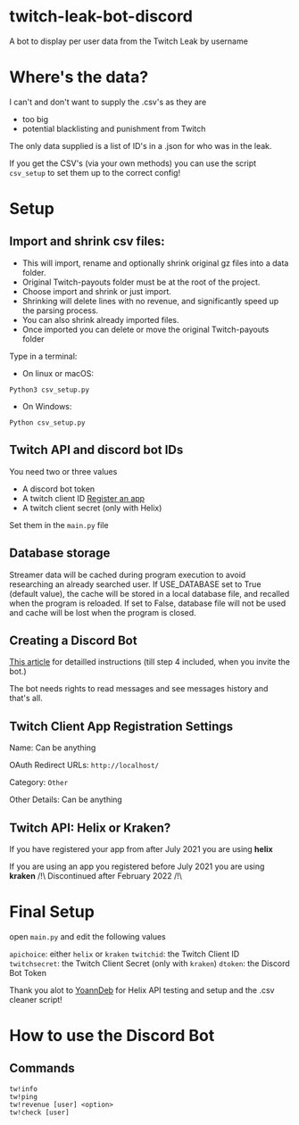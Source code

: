 # twitch-leak-bot-discord
A bot to display per user data from the Twitch Leak by username


# Where's the data?

I can't and don't want to supply the .csv's as they are 

 - too big
 - potential blacklisting and punishment from Twitch

The only data supplied is a list of ID's in a .json for who was in the leak.

If you get the CSV's (via your own methods) you can use the script `csv_setup` to set them up to the correct config!


# Setup

## Import and shrink csv files:

* This will import, rename and optionally shrink original gz files into a data folder.
* Original Twitch-payouts folder must be at the root of the project.
* Choose import and shrink or just import.
* Shrinking will delete lines with no revenue, and significantly speed up the parsing process.
* You can also shrink already imported files.
* Once imported you can delete or move the original Twitch-payouts folder

Type in a terminal:

* On linux or macOS:

```Python3 csv_setup.py```

* On Windows:

```Python csv_setup.py```

## Twitch API and discord bot IDs

You need two or three values
 - A discord bot token
 - A twitch client ID [Register an app](https://dev.twitch.tv/console/apps/create)
 - A twitch client secret (only with Helix)

Set them in the `main.py` file

## Database storage

Streamer data will be cached during program execution to avoid researching an already searched user.
If USE_DATABASE set to True (default value), the cache will be stored in a local database file, and recalled when the program is reloaded. 
If set to False, database file will not be used and cache will be lost when the program is closed.

## Creating a Discord Bot

[This article](https://www.startinop.com/gaming/discord-bot/) for detailled instructions (till step 4 included, when you invite the bot.)

The bot needs rights to read messages and see messages history and that's all.
 
## Twitch Client App Registration Settings

Name: Can be anything

OAuth Redirect URLs: `http://localhost/`

Category: `Other`

Other Details: Can be anything

## Twitch API: Helix or Kraken?

If you have registered your app from after July 2021 you are using **helix**

If you are using an app you registered before July 2021 you are using **kraken** /!\ Discontinued after February 2022 /!\


# Final Setup

open `main.py` and edit the following values

`apichoice`: either `helix` or `kraken`
`twitchid`: the Twitch Client ID
`twitchsecret`: the Twitch Client Secret (only with `kraken`)
`dtoken`: the Discord Bot Token


Thank you alot to [YoannDeb](https://github.com/YoannDeb) for Helix API testing and setup and the .csv cleaner script!

# How to use the Discord Bot
## Commands
```
tw!info
tw!ping
tw!revenue [user] <option>
tw!check [user]
```

